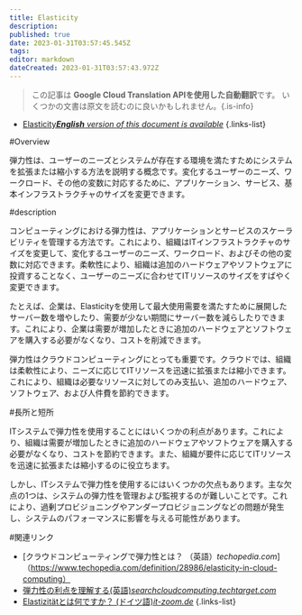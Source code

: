 ```yaml
---
title: Elasticity
description: 
published: true
date: 2023-01-31T03:57:45.545Z
tags: 
editor: markdown
dateCreated: 2023-01-31T03:57:43.972Z
---
```


> この記事は **Google Cloud Translation APIを使用した自動翻訳**です。
いくつかの文書は原文を読むのに良いかもしれません。{.is-info}
- [Elasticity***English** version of this document is available*](/en/Knowledge-base/Dictionary/elasticity)
{.links-list}


#Overview

弾力性は、ユーザーのニーズとシステムが存在する環境を満たすためにシステムを拡張または縮小する方法を説明する概念です。変化するユーザーのニーズ、ワークロード、その他の変数に対応するために、アプリケーション、サービス、基本インフラストラクチャのサイズを変更できます。

#description

コンピューティングにおける弾力性は、アプリケーションとサービスのスケーラビリティを管理する方法です。これにより、組織はITインフラストラクチャのサイズを変更して、変化するユーザーのニーズ、ワークロード、およびその他の変数に対応できます。柔軟性により、組織は追加のハードウェアやソフトウェアに投資することなく、ユーザーのニーズに合わせてITリソースのサイズをすばやく変更できます。

たとえば、企業は、Elasticityを使用して最大使用需要を満たすために展開したサーバー数を増やしたり、需要が少ない期間にサーバー数を減らしたりできます。これにより、企業は需要が増加したときに追加のハードウェアとソフトウェアを購入する必要がなくなり、コストを削減できます。

弾力性はクラウドコンピューティングにとっても重要です。クラウドでは、組織は柔軟性により、ニーズに応じてITリソースを迅速に拡張または縮小できます。これにより、組織は必要なリソースに対してのみ支払い、追加のハードウェア、ソフトウェア、および人件費を節約できます。

#長所と短所

ITシステムで弾力性を使用することにはいくつかの利点があります。これにより、組織は需要が増加したときに追加のハードウェアやソフトウェアを購入する必要がなくなり、コストを節約できます。また、組織が要件に応じてITリソースを迅速に拡張または縮小するのに役立ちます。

しかし、ITシステムで弾力性を使用するにはいくつかの欠点もあります。主な欠点の1つは、システムの弾力性を管理および監視するのが難しいことです。これにより、過剰プロビジョニングやアンダープロビジョニングなどの問題が発生し、システムのパフォーマンスに影響を与える可能性があります。

#関連リンク

- [クラウドコンピューティングで弾力性とは？ （英語）*techopedia.com*]（https://www.techopedia.com/definition/28986/elasticity-in-cloud-computing）
- [弾力性の利点を理解する(英語)*searchcloudcomputing.techtarget.com*](https://searchcloudcomputing.techtarget.com/definition/elasticity)
- [Elastizitätとは何ですか？ (ドイツ語)*it-zoom.de*](https://www.it-zoom.de/was-ist-elastizitaet/)
{.links-list}